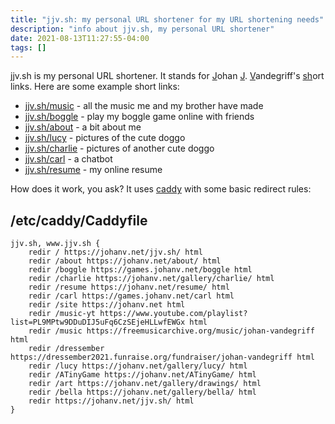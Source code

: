 ```yaml
---
title: "jjv.sh: my personal URL shortener for my URL shortening needs"
description: "info about jjv.sh, my personal URL shortener"
date: 2021-08-13T11:27:55-04:00
tags: []
---
```


jjv.sh is my personal URL shortener. It stands for <u>J</u>ohan <u>J</u>. <u>V</u>andegriff's <u>sh</u>ort links. Here are some example short links:

 * [jjv.sh/music](https://jjv.sh/music) - all the music me and my brother have made
 * [jjv.sh/boggle](https://jjv.sh/boggle) - play my boggle game online with friends
 * [jjv.sh/about](https://jjv.sh/about) - a bit about me
 * [jjv.sh/lucy](https://jjv.sh/lucy) - pictures of the cute doggo
 * [jjv.sh/charlie](https://jjv.sh/charlie) - pictures of another cute doggo
 * [jjv.sh/carl](https://jjv.sh/carl) - a chatbot
 * [jjv.sh/resume](https://jjv.sh/resume) - my online resume

How does it work, you ask? It uses [caddy](https://caddyserver.com/) with some basic redirect rules:

## /etc/caddy/Caddyfile
```
jjv.sh, www.jjv.sh {
    redir / https://johanv.net/jjv.sh/ html
    redir /about https://johanv.net/about/ html
    redir /boggle https://games.johanv.net/boggle html
    redir /charlie https://johanv.net/gallery/charlie/ html
    redir /resume https://johanv.net/resume/ html
    redir /carl https://games.johanv.net/carl html
    redir /site https://johanv.net html
    redir /music-yt https://www.youtube.com/playlist?list=PL9MPtw9DDuDIJ5uFq6CzSEjeHLLwfEWGx html
    redir /music https://freemusicarchive.org/music/johan-vandegriff html
    redir /dressember https://dressember2021.funraise.org/fundraiser/johan-vandegriff html
    redir /lucy https://johanv.net/gallery/lucy/ html
    redir /ATinyGame https://johanv.net/ATinyGame/ html
    redir /art https://johanv.net/gallery/drawings/ html
    redir /bella https://johanv.net/gallery/bella/ html
    redir https://johanv.net/jjv.sh/ html
}
```

